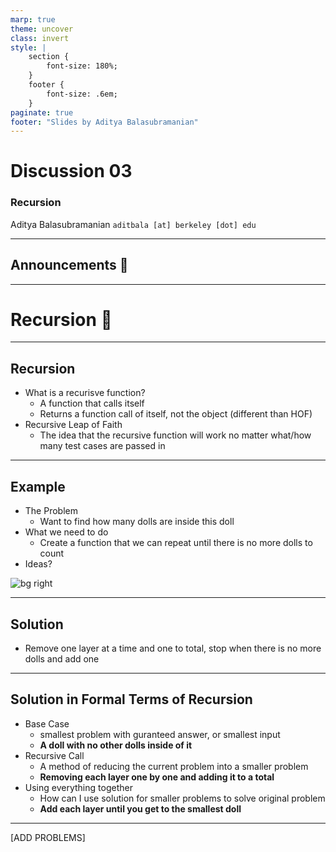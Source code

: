 ```yaml
---
marp: true
theme: uncover
class: invert
style: |
    section {
        font-size: 180%;
    }
    footer {
        font-size: .6em;
    }
paginate: true
footer: "Slides by Aditya Balasubramanian"
---
```


<!-- 
_paginate: false
_footer: Slides available at [`teaching.aditbala.com`](https://teaching.aditbala.com)
_class: invert
-->

# <!--fit--> Discussion 03

### Recursion

Aditya Balasubramanian
`aditbala [at] berkeley [dot] edu`

---

<!-- 
_class: invert
_footer: date
_backgroundColor: #2222
-->

## <!-- fit --> Announcements :mega:

---

<!-- 
_backgroundColor: #2222
-->

# <!-- fit --> Recursion :dolls:

---

## Recursion

* What is a recurisve function?
    - A function that calls itself
    - Returns a function call of itself, not the object (different than HOF)
* Recursive Leap of Faith
    - The idea that the recursive function will work no matter what/how many test cases are passed in

---

## Example

* The Problem
    - Want to find how many dolls are inside this doll
* What we need to do
    - Create a function that we can repeat until there is no more dolls to count
* Ideas?

![bg right](https://media.giphy.com/media/X8HbeXDF7nzaM/giphy.gif)

---

## Solution

- Remove one layer at a time and one to total, stop when there is no more dolls and add one

---

## Solution in Formal Terms of Recursion

* Base Case
    * smallest problem with guranteed answer, or smallest input
    * **A doll with no other dolls inside of it**
* Recursive Call
    * A method of reducing the current problem into a smaller problem
    * **Removing each layer one by one and adding it to a total**
* Using everything together
    * How can I use solution for smaller problems to solve original problem
    * **Add each layer until you get to the smallest doll**

---

[ADD PROBLEMS]
     